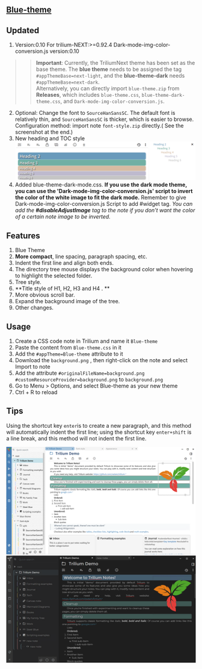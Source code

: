 ## [Blue-theme](https://github.com/SiriusXT/trilium-theme-blue)

## Updated 
1. Version:0.10 For trilium-NEXT:>=0.92.4
   Dark-mode-img-color-conversion.js version:0.10

>> **Important**:
 Currently, the TriliumNext theme has been set as the base theme. The **blue theme** needs to be assigned the tag `#appThemeBase=next-light`, and the **blue-theme-dark** needs `#appThemeBase=next-dark`.  
 Alternatively, you can directly import `blue-theme.zip` from **Releases**, which includes `blue-theme.css`, `blue-theme-dark-theme.css`, and `Dark-mode-img-color-conversion.js`.


2. Optional: Change the font to `SourceHanSansSC`.
    The default font is relatively thin, and `SourceHanSansSC` is thicker, which is easier to browse.    
    Configuration method: import note `font-style.zip` directly.( See the screenshot at the end.)
3. New heading and TOC style
   ![](./img/heading.png)
4. Added blue-theme-dark-mode.css.
   **If you use the dark mode theme, you can use the 'Dark-mode-img-color-conversion.js' script to invert the color of the white image to fit the dark mode.** Remember to give Dark-mode-img-color-conversion.js Script to add #widget tag. *You can add the **#disableAdjustImage** tag to the note if you don’t want the color of a certain note image to be inverted.*


## Features

1. Blue Theme 
2. **More compact**, line spacing, paragraph spacing, etc. 
3. Indent the first line and align both ends. 
4. The directory tree mouse displays the background color when hovering to highlight the selected folder.
5. Tree style.
6. **Title style of H1, H2, H3 and H4 . **
7. More obvious scroll bar.
8. Expand the background image of the tree. 
9. Other changes.

## Usage

1. Create a CSS code note in Trilium and name it `Blue-theme`
2. Paste the content from `Blue-theme.css` in it
3. Add the `#appTheme=Blue-theme` attribute to it
4. Download the `background.png` , then right-click on the note and select Import to note
5. Add the attribute `#originalFileName=background.png #customResourceProvider=background.png` to `background.png`
6. Go to Menu > Options, and select Blue-theme as your new theme
7. Ctrl + R to reload

## Tips

Using the shortcut key `enter`is to create a new paragraph, and this method will automatically indent the first line; using the shortcut key `enter+shift` is a line break, and this method will not indent the first line.

![](./img/screenshot1.png)
![](./img/screenshot2.png)
